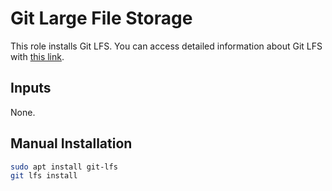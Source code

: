 # Git Large File Storage

This role installs Git LFS. You can access detailed information about Git LFS with [this link](https://git-lfs.github.com/).

## Inputs

None.

## Manual Installation

```bash
sudo apt install git-lfs
git lfs install
```
